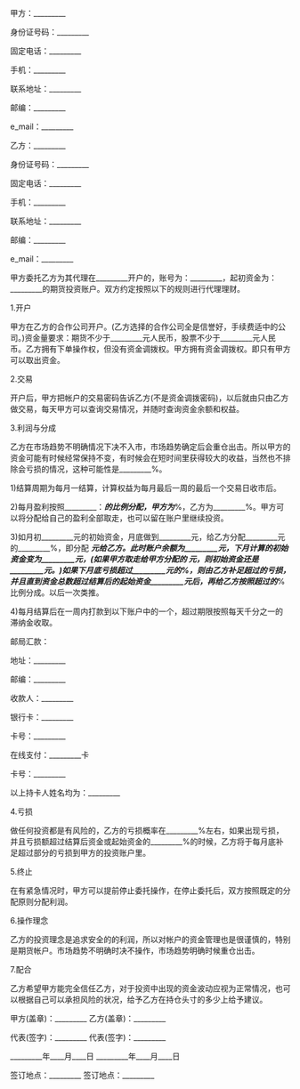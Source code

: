 
 


甲方：_________


身份证号码：_________


固定电话：_________


手机：_________


联系地址：_________


邮编：_________


e_mail：_________


乙方：_________


身份证号码：_________


固定电话：_________


手机：_________


联系地址：_________


邮编：_________


e_mail：_________


甲方委托乙方为其代理在_________开户的，账号为：_________，起初资金为：_________的期货投资账户。双方约定按照以下的规则进行代理理财。


1.开户


甲方在乙方的合作公司开户。(乙方选择的合作公司全是信誉好，手续费适中的公司。)资金量要求：期货不少于_________元人民币，股票不少于_________元人民币。乙方拥有下单操作权，但没有资金调拨权。甲方拥有资金调拨权。即只有甲方可以取出资金。


2.交易


开户后，甲方把帐户的交易密码告诉乙方(不是资金调拨密码)，以后就由只由乙方做交易，每天甲方可以查询交易情况，并随时查询资金余额和权益。


3.利润与分成


乙方在市场趋势不明确情况下决不入市，市场趋势确定后会重仓出击。所以甲方的资金可能有时候经常保持不变，有时候会在短时间里获得较大的收益，当然也不排除会亏损的情况，这种可能性是_________%。


1)结算周期为每月一结算，计算权益为每月最后一周的最后一个交易日收市后。


2)每月盈利按照_________：_________的比例分配，甲方为_________%，乙方为_________%。甲方可以将分配给自己的盈利全部取走，也可以留在账户里继续投资。


3)如月初_________元的初始资金，月底做到_________元，给乙方分配_________元的_________%，即分配 _________元给乙方。此时账户余额为_________元，下月计算的初始资金变为_________元，(如果甲方取走给甲方分配的 _________元，则初始资金还是_________元。)如果下月底亏损超过_________元的_________%，则由乙方补足超过的亏损，并且直到资金总数超过结算后的起始资金_________元后，再给乙方按照超过的_________%比例分成。以后一次类推。


4)每月结算后在一周内打款到以下账户中的一个，超过期限按照每天千分之一的滞纳金收取。


邮局汇款：


地址：_________


邮编：_________


收款人：_________


银行卡：_________


卡号：_________


在线支付：_________卡


卡号：_________


以上持卡人姓名均为：_________


4.亏损


做任何投资都是有风险的，乙方的亏损概率在_________%左右，如果出现亏损，并且亏损额超过结算后资金或起始资金的_________%的时候，乙方将于每月底补足超过部分的亏损到甲方的投资账户里。


5.终止


在有紧急情况时，甲方可以提前停止委托操作，在停止委托后，双方按照既定的分配原则分配利润。


6.操作理念


乙方的投资理念是追求安全的的利润，所以对帐户的资金管理也是很谨慎的，特别是期货帐户。市场趋势不明确时决不操作，市场趋势明确时候重仓出击。


7.配合


乙方希望甲方能完全信任乙方，对于投资中出现的资金波动应视为正常情况，也可以根据自己可以承担风险的状况，给予乙方在持仓头寸的多少上给予建议。


甲方(盖章)：_________ 乙方(盖章)：_________


代表(签字)：_________ 代表(签字)：_________


_________年____月____日 _________年____月____日


签订地点：_________ 签订地点：_________
 


 

 
 
 
 
 
  


  
 

  


  


  
 
 
 
 

